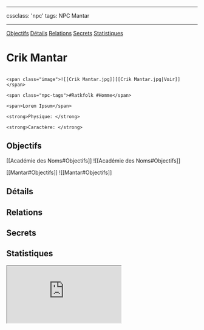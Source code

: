 
---

cssclass: 'npc'
tags: NPC Mantar

---
<span class="nav">[Objectifs](#Objectifs) [Détails](#Détails)  [Relations](#Relations) [Secrets](#Secrets) [Statistiques](#Statistiques)</span>

# Crik Mantar

```ad-desc

<span class="image">![[Crik Mantar.jpg]][[Crik Mantar.jpg|Voir]]</span>

<span class="npc-tags">#Ratkfolk #Homme</span>

<span>Lorem Ipsum</span>

<strong>Physique: </strong>

<strong>Caractère: </strong>
```

## Objectifs
<span class="tab">[[Académie des Noms#Objectifs]]</span>
<span class="embed-section tab">![[Académie des Noms#Objectifs]]</span>

<span class="tab">[[Mantar#Objectifs]]</span>
<span class="embed-section tab">![[Mantar#Objectifs]]</span>

## Détails

## Relations

## Secrets

## Statistiques

<iframe class="embedded-statblock" src="https://pathfinderdashboard.com/Creatures/Mastermind.html"></iframe>